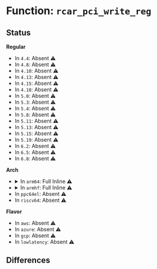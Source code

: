 # Function: <code>rcar_pci_write_reg</code>

## Status
<b>Regular</b>
<ul>
<li>
In <code>4.4</code>: Absent ⚠️
</li>
<li>
In <code>4.8</code>: Absent ⚠️
</li>
<li>
In <code>4.10</code>: Absent ⚠️
</li>
<li>
In <code>4.13</code>: Absent ⚠️
</li>
<li>
In <code>4.15</code>: Absent ⚠️
</li>
<li>
In <code>4.18</code>: Absent ⚠️
</li>
<li>
In <code>5.0</code>: Absent ⚠️
</li>
<li>
In <code>5.3</code>: Absent ⚠️
</li>
<li>
In <code>5.4</code>: Absent ⚠️
</li>
<li>
In <code>5.8</code>: Absent ⚠️
</li>
<li>
In <code>5.11</code>: Absent ⚠️
</li>
<li>
In <code>5.13</code>: Absent ⚠️
</li>
<li>
In <code>5.15</code>: Absent ⚠️
</li>
<li>
In <code>5.19</code>: Absent ⚠️
</li>
<li>
In <code>6.2</code>: Absent ⚠️
</li>
<li>
In <code>6.5</code>: Absent ⚠️
</li>
<li>
In <code>6.8</code>: Absent ⚠️
</li>
</ul>
<b>Arch</b>
<ul>
<li>
<details>
<summary>In <code>arm64</code>: Full Inline ⚠️</summary>

**Collision:** Unique Static

**Inline:** Full

**Transformation:** False

**Instances:**

```
In drivers/pci/controller/pcie-rcar.c (ffff800010722740)
Location: drivers/pci/controller/pcie-rcar.c:160
Inline: True
Inline callers:
  - drivers/pci/controller/pcie-rcar.c:rcar_pcie_resume_noirq
  - drivers/pci/controller/pcie-rcar.c:rcar_pcie_resume_noirq
  - drivers/pci/controller/pcie-rcar.c:rcar_pcie_probe
  - drivers/pci/controller/pcie-rcar.c:rcar_pcie_probe
  - drivers/pci/controller/pcie-rcar.c:rcar_pcie_probe
  - drivers/pci/controller/pcie-rcar.c:rcar_pcie_probe
  - drivers/pci/controller/pcie-rcar.c:rcar_pcie_probe
  - drivers/pci/controller/pcie-rcar.c:rcar_pcie_probe
  - drivers/pci/controller/pcie-rcar.c:rcar_pcie_probe
  - drivers/pci/controller/pcie-rcar.c:rcar_pcie_probe
  - drivers/pci/controller/pcie-rcar.c:rcar_pcie_probe
  - drivers/pci/controller/pcie-rcar.c:rcar_pcie_probe
  - drivers/pci/controller/pcie-rcar.c:rcar_pcie_probe
  - drivers/pci/controller/pcie-rcar.c:rcar_pcie_probe
  - drivers/pci/controller/pcie-rcar.c:rcar_pcie_probe
  - drivers/pci/controller/pcie-rcar.c:rcar_pcie_inbound_ranges
  - drivers/pci/controller/pcie-rcar.c:rcar_pcie_inbound_ranges
  - drivers/pci/controller/pcie-rcar.c:rcar_pcie_inbound_ranges
  - drivers/pci/controller/pcie-rcar.c:rcar_pcie_inbound_ranges
  - drivers/pci/controller/pcie-rcar.c:rcar_pcie_inbound_ranges
  - drivers/pci/controller/pcie-rcar.c:rcar_pcie_inbound_ranges
  - drivers/pci/controller/pcie-rcar.c:rcar_pcie_msi_irq
  - drivers/pci/controller/pcie-rcar.c:rcar_pcie_phy_init_gen2
  - drivers/pci/controller/pcie-rcar.c:rcar_pcie_phy_init_gen2
  - drivers/pci/controller/pcie-rcar.c:rcar_pcie_phy_init_gen2
  - drivers/pci/controller/pcie-rcar.c:rcar_pcie_phy_init_gen2
  - drivers/pci/controller/pcie-rcar.c:rcar_pcie_phy_init_gen2
  - drivers/pci/controller/pcie-rcar.c:rcar_pcie_phy_init_gen2
  - drivers/pci/controller/pcie-rcar.c:rcar_pcie_phy_init_gen2
  - drivers/pci/controller/pcie-rcar.c:rcar_pcie_phy_init_gen2
  - drivers/pci/controller/pcie-rcar.c:rcar_pcie_setup_window
  - drivers/pci/controller/pcie-rcar.c:rcar_pcie_setup_window
  - drivers/pci/controller/pcie-rcar.c:rcar_pcie_setup_window
  - drivers/pci/controller/pcie-rcar.c:rcar_pcie_setup_window
  - drivers/pci/controller/pcie-rcar.c:rcar_pcie_setup_window
  - drivers/pci/controller/pcie-rcar.c:rcar_pcie_config_access
  - drivers/pci/controller/pcie-rcar.c:rcar_pcie_config_access
  - drivers/pci/controller/pcie-rcar.c:rcar_pcie_config_access
  - drivers/pci/controller/pcie-rcar.c:rcar_pcie_config_access
  - drivers/pci/controller/pcie-rcar.c:rcar_pcie_config_access
  - drivers/pci/controller/pcie-rcar.c:rcar_pcie_config_access
  - drivers/pci/controller/pcie-rcar.c:rcar_pcie_config_access
  - drivers/pci/controller/pcie-rcar.c:rcar_rmw32
```
</details>
</li>
<li>
<details>
<summary>In <code>armhf</code>: Full Inline ⚠️</summary>

**Collision:** Unique Static

**Inline:** Full

**Transformation:** False

**Instances:**

```
In drivers/pci/controller/pcie-rcar.c (c08ae11c)
Location: drivers/pci/controller/pcie-rcar.c:160
Inline: True
Inline callers:
  - drivers/pci/controller/pcie-rcar.c:rcar_pcie_resume_noirq
  - drivers/pci/controller/pcie-rcar.c:rcar_pcie_resume_noirq
  - drivers/pci/controller/pcie-rcar.c:rcar_pcie_probe
  - drivers/pci/controller/pcie-rcar.c:rcar_pcie_probe
  - drivers/pci/controller/pcie-rcar.c:rcar_pcie_probe
  - drivers/pci/controller/pcie-rcar.c:rcar_pcie_probe
  - drivers/pci/controller/pcie-rcar.c:rcar_pcie_probe
  - drivers/pci/controller/pcie-rcar.c:rcar_pcie_probe
  - drivers/pci/controller/pcie-rcar.c:rcar_pcie_probe
  - drivers/pci/controller/pcie-rcar.c:rcar_pcie_probe
  - drivers/pci/controller/pcie-rcar.c:rcar_pcie_probe
  - drivers/pci/controller/pcie-rcar.c:rcar_pcie_probe
  - drivers/pci/controller/pcie-rcar.c:rcar_pcie_probe
  - drivers/pci/controller/pcie-rcar.c:rcar_pcie_probe
  - drivers/pci/controller/pcie-rcar.c:rcar_pcie_probe
  - drivers/pci/controller/pcie-rcar.c:rcar_pcie_probe
  - drivers/pci/controller/pcie-rcar.c:rcar_pcie_probe
  - drivers/pci/controller/pcie-rcar.c:rcar_pcie_probe
  - drivers/pci/controller/pcie-rcar.c:rcar_pcie_probe
  - drivers/pci/controller/pcie-rcar.c:rcar_pcie_probe
  - drivers/pci/controller/pcie-rcar.c:rcar_pcie_probe
  - drivers/pci/controller/pcie-rcar.c:rcar_pcie_probe
  - drivers/pci/controller/pcie-rcar.c:rcar_pcie_probe
  - drivers/pci/controller/pcie-rcar.c:rcar_pcie_inbound_ranges
  - drivers/pci/controller/pcie-rcar.c:rcar_pcie_inbound_ranges
  - drivers/pci/controller/pcie-rcar.c:rcar_pcie_inbound_ranges
  - drivers/pci/controller/pcie-rcar.c:rcar_pcie_inbound_ranges
  - drivers/pci/controller/pcie-rcar.c:rcar_pcie_inbound_ranges
  - drivers/pci/controller/pcie-rcar.c:rcar_pcie_inbound_ranges
  - drivers/pci/controller/pcie-rcar.c:rcar_pcie_msi_irq
  - drivers/pci/controller/pcie-rcar.c:rcar_pcie_phy_init_gen2
  - drivers/pci/controller/pcie-rcar.c:rcar_pcie_phy_init_gen2
  - drivers/pci/controller/pcie-rcar.c:rcar_pcie_phy_init_gen2
  - drivers/pci/controller/pcie-rcar.c:rcar_pcie_phy_init_gen2
  - drivers/pci/controller/pcie-rcar.c:rcar_pcie_phy_init_gen2
  - drivers/pci/controller/pcie-rcar.c:rcar_pcie_phy_init_gen2
  - drivers/pci/controller/pcie-rcar.c:rcar_pcie_phy_init_gen2
  - drivers/pci/controller/pcie-rcar.c:rcar_pcie_phy_init_gen2
  - drivers/pci/controller/pcie-rcar.c:rcar_pcie_enable
  - drivers/pci/controller/pcie-rcar.c:rcar_pcie_enable
  - drivers/pci/controller/pcie-rcar.c:rcar_pcie_enable
  - drivers/pci/controller/pcie-rcar.c:rcar_pcie_enable
  - drivers/pci/controller/pcie-rcar.c:rcar_pcie_enable
  - drivers/pci/controller/pcie-rcar.c:rcar_pcie_enable
  - drivers/pci/controller/pcie-rcar.c:rcar_pcie_enable
  - drivers/pci/controller/pcie-rcar.c:rcar_pcie_enable
  - drivers/pci/controller/pcie-rcar.c:rcar_pcie_enable
  - drivers/pci/controller/pcie-rcar.c:rcar_pcie_enable
  - drivers/pci/controller/pcie-rcar.c:rcar_pcie_config_access
  - drivers/pci/controller/pcie-rcar.c:rcar_pcie_config_access
  - drivers/pci/controller/pcie-rcar.c:rcar_pcie_config_access
  - drivers/pci/controller/pcie-rcar.c:rcar_pcie_config_access
  - drivers/pci/controller/pcie-rcar.c:rcar_pcie_config_access
  - drivers/pci/controller/pcie-rcar.c:rcar_pcie_config_access
  - drivers/pci/controller/pcie-rcar.c:rcar_pcie_config_access
```
</details>
</li>
<li>
In <code>ppc64el</code>: Absent ⚠️
</li>
<li>
In <code>riscv64</code>: Absent ⚠️
</li>
</ul>
<b>Flavor</b>
<ul>
<li>
In <code>aws</code>: Absent ⚠️
</li>
<li>
In <code>azure</code>: Absent ⚠️
</li>
<li>
In <code>gcp</code>: Absent ⚠️
</li>
<li>
In <code>lowlatency</code>: Absent ⚠️
</li>
</ul>

## Differences
